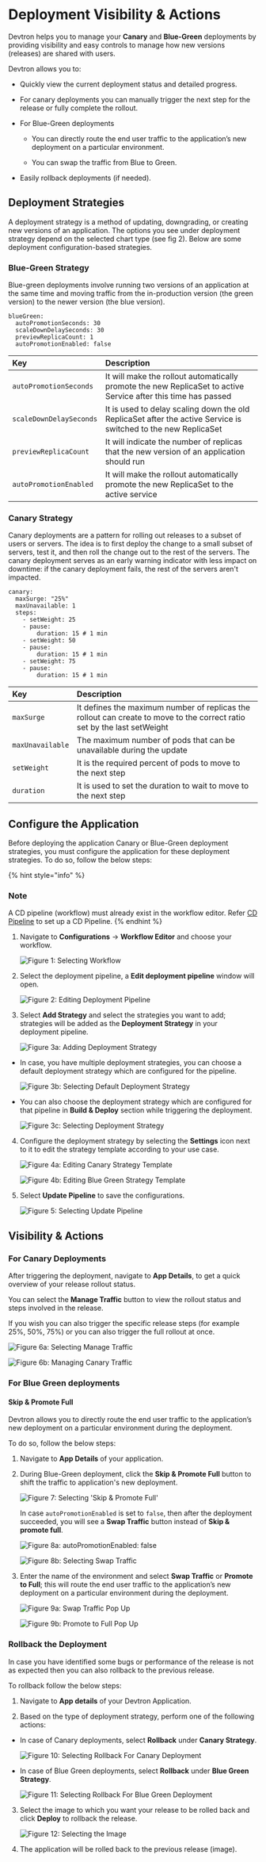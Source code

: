 # Deployment Visibility & Actions

Devtron helps you to manage your **Canary** and **Blue-Green** deployments by providing visibility and easy controls to manage how new versions (releases) are shared with users.

Devtron allows you to:

* Quickly view the current deployment status and detailed progress.

* For canary deployments you can manually trigger the next step for the release or fully complete the rollout.

* For Blue-Green deployments 

     * You can directly route the end user traffic to the application’s new deployment on a particular environment.

     * You can swap the traffic from Blue to Green.

* Easily rollback deployments (if needed).

## Deployment Strategies

A deployment strategy is a method of updating, downgrading, or creating new versions of an application. The options you see under deployment strategy depend on the selected chart type (see fig 2). Below are some deployment configuration-based strategies.

### Blue-Green Strategy

Blue-green deployments involve running two versions of an application at the same time and moving traffic from the in-production version \(the green version\) to the newer version \(the blue version\).

```markup
blueGreen:
  autoPromotionSeconds: 30
  scaleDownDelaySeconds: 30
  previewReplicaCount: 1
  autoPromotionEnabled: false
```

| Key | Description |
| :--- | :--- |
| `autoPromotionSeconds` | It will make the rollout automatically promote the new ReplicaSet to active Service after this time has passed |
| `scaleDownDelaySeconds` | It is used to delay scaling down the old ReplicaSet after the active Service is switched to the new ReplicaSet |
| `previewReplicaCount` | It will indicate the number of replicas that the new version of an application should run |
| `autoPromotionEnabled` | It will make the rollout automatically promote the new ReplicaSet to the active service |

### Canary Strategy

Canary deployments are a pattern for rolling out releases to a subset of users or servers. The idea is to first deploy the change to a small subset of servers, test it, and then roll the change out to the rest of the servers. The canary deployment serves as an early warning indicator with less impact on downtime: if the canary deployment fails, the rest of the servers aren't impacted.

```markup
canary:
  maxSurge: "25%"
  maxUnavailable: 1
  steps:
    - setWeight: 25
    - pause:
        duration: 15 # 1 min
    - setWeight: 50
    - pause:
        duration: 15 # 1 min
    - setWeight: 75
    - pause:
        duration: 15 # 1 min
```

| Key | Description |
| :--- | :--- |
| `maxSurge` | It defines the maximum number of replicas the rollout can create to move to the correct ratio set by the last setWeight |
| `maxUnavailable` | The maximum number of pods that can be unavailable during the update |
| `setWeight` | It is the required percent of pods to move to the next step |
| `duration` | It is used to set the duration to wait to move to the next step |

## Configure the Application

Before deploying the application Canary or Blue-Green deployment strategies, you must configure the application for these deployment strategies. To do so, follow the below steps:

{% hint style="info" %}
### Note
A CD pipeline (workflow) must already exist in the workflow editor. Refer [CD Pipeline](../creating-application/workflow/cd-pipeline.md) to set up a CD Pipeline.
{% endhint %}

1. Navigate to **Configurations** → **Workflow Editor** and choose your workflow.

      ![Figure 1: Selecting Workflow](https://devtron-public-asset.s3.us-east-2.amazonaws.com/images/creating-application/app-details/deployment-select-workflow.jpg)

2. Select the deployment pipeline, a **Edit deployment pipeline** window will open.

      ![Figure 2: Editing Deployment Pipeline](https://devtron-public-asset.s3.us-east-2.amazonaws.com/images/creating-application/app-details/deployment-edit-deploy.jpg)

3. Select **Add Strategy** and select the strategies you want to add; strategies will be added as the **Deployment Strategy** in your deployment pipeline.

      ![Figure 3a: Adding Deployment Strategy ](https://devtron-public-asset.s3.us-east-2.amazonaws.com/images/creating-application/app-details/deployment-add-strategy.jpg)

 * In case, you have multiple deployment strategies, you can choose a default deployment strategy which are configured for the pipeline.

      ![Figure 3b: Selecting Default Deployment Strategy](https://devtron-public-asset.s3.us-east-2.amazonaws.com/images/creating-application/app-details/deployment-set-default.jpg)
 
 * You can also choose the deployment strategy which are configured for that pipeline in **Build & Deploy** section while triggering the deployment.

      ![Figure 3c: Selecting Deployment Strategy](https://devtron-public-asset.s3.us-east-2.amazonaws.com/images/creating-application/app-details/deployment-build.jpg)

4. Configure the deployment strategy by selecting the **Settings** icon next to it to edit the strategy template according to your use case.

     ![Figure 4a: Editing Canary Strategy Template](https://devtron-public-asset.s3.us-east-2.amazonaws.com/images/creating-application/app-details/deployment-canary-config.jpg)

     ![Figure 4b: Editing Blue Green Strategy Template](https://devtron-public-asset.s3.us-east-2.amazonaws.com/images/creating-application/app-details/deployment-blue-green-config.jpg)

5. Select **Update Pipeline** to save the configurations.

     ![Figure 5: Selecting Update Pipeline](https://devtron-public-asset.s3.us-east-2.amazonaws.com/images/creating-application/app-details/deployment-update-pipeline.jpg)

## Visibility & Actions

### For Canary Deployments

After triggering the deployment, navigate to **App Details**, to get a quick overview of your release rollout status.

You can select the **Manage Traffic** button to view the rollout status and steps involved in the release. 

If you wish you can also trigger the specific release steps (for example 25%, 50%, 75%) or you can also trigger the full rollout at once.

 ![Figure 6a: Selecting Manage Traffic](https://devtron-public-asset.s3.us-east-2.amazonaws.com/images/creating-application/app-details/deployment-manage-traffic.jpg)

 ![Figure 6b: Managing Canary Traffic](https://devtron-public-asset.s3.us-east-2.amazonaws.com/images/creating-application/app-details/deployment-manage-traffic-2.jpg)


### For Blue Green deployments

#### Skip & Promote Full

Devtron allows you to directly route the end user traffic to the application’s new deployment on a particular environment during the deployment.

To do so, follow the below steps:

1. Navigate to **App Details** of your application.

2. During Blue-Green deployment, click the **Skip & Promote Full** button to shift the traffic to application's new deployment.

      ![Figure 7: Selecting 'Skip & Promote Full'](https://devtron-public-asset.s3.us-east-2.amazonaws.com/images/creating-application/app-details/deployment-skip-and-promote.jpg)
      
   In case `autoPromotionEnabled` is set to `false`, then after the deployment succeeded, you will see a **Swap Traffic** button instead of **Skip & promote full**.  <br>

      ![Figure 8a: autoPromotionEnabled: false](https://devtron-public-asset.s3.us-east-2.amazonaws.com/images/creating-application/app-details/deployment-auto-promotion-enabled-false.jpg)

      ![Figure 8b: Selecting Swap Traffic](https://devtron-public-asset.s3.us-east-2.amazonaws.com/images/creating-application/app-details/deployment-awating-swap.jpg)

3. Enter the name of the environment and select **Swap Traffic** or **Promote to Full**; this will route the end user traffic to the application’s new deployment on a particular environment during the deployment.

      ![Figure 9a: Swap Traffic Pop Up](https://devtron-public-asset.s3.us-east-2.amazonaws.com/images/creating-application/app-details/deployment-swap-live-traffic.jpg)

      ![Figure 9b: Promote to Full Pop Up](https://devtron-public-asset.s3.us-east-2.amazonaws.com/images/creating-application/app-details/deployment-skip-and-promote-2.jpg)

### Rollback the Deployment

In case you have identified some bugs or performance of the release is not as expected then you can also rollback to the previous release.

To rollback follow the below steps:

1. Navigate to **App details** of your Devtron Application.

2. Based on the type of deployment strategy, perform one of the following actions:
    
  * In case of Canary deployments, select **Rollback** under **Canary Strategy**.

      ![Figure 10: Selecting Rollback For Canary Deployment](https://devtron-public-asset.s3.us-east-2.amazonaws.com/images/creating-application/app-details/deployment-rollback.jpg)

  * In case of Blue Green deployments, select **Rollback** under **Blue Green Strategy**.

      ![Figure 11: Selecting Rollback For Blue Green Deployment](https://devtron-public-asset.s3.us-east-2.amazonaws.com/images/creating-application/app-details/deployment-rollback-blue-green.jpg)

3. Select the image to which you want your release to be rolled back and click  **Deploy** to rollback the release.

      ![Figure 12: Selecting the Image](https://devtron-public-asset.s3.us-east-2.amazonaws.com/images/creating-application/app-details/deployment-rollback-select-image+.jpg)

4. The application will be rolled back to the previous release (image).